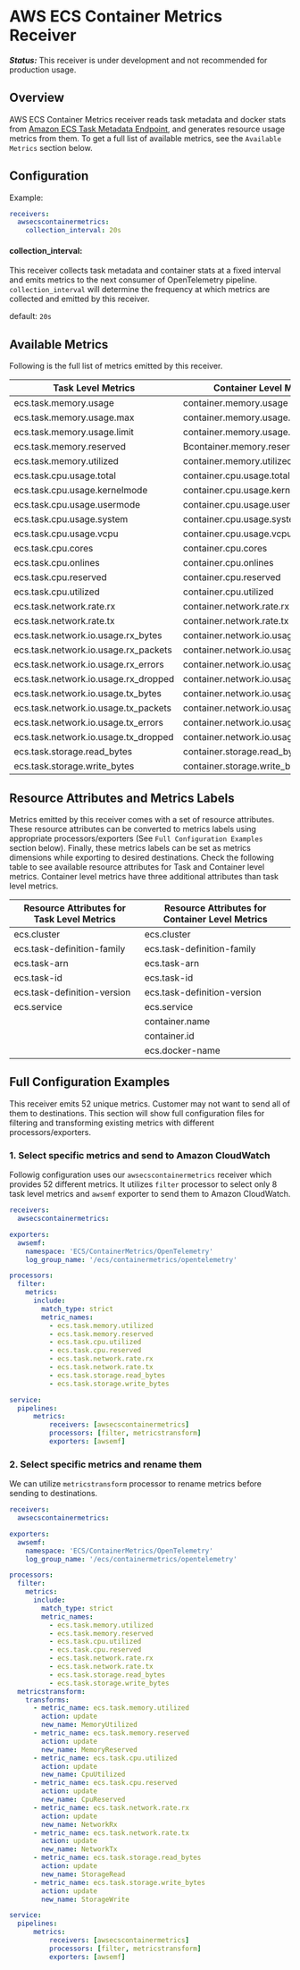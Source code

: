 # AWS ECS Container Metrics Receiver

***Status:***
This receiver is under development and not recommended for production usage.

## Overview

AWS ECS Container Metrics receiver reads task metadata and docker stats from [Amazon ECS Task Metadata Endpoint](https://docs.aws.amazon.com/AmazonECS/latest/developerguide/task-metadata-endpoint.html), and generates resource usage metrics from them. To get a full list of available metrics, see the `Available Metrics` section below.


## Configuration

Example:

```yaml
receivers:
  awsecscontainermetrics:
    collection_interval: 20s
```

#### collection_interval:

This receiver collects task metadata and container stats at a fixed interval and emits metrics to the next consumer of OpenTelemetry pipeline. `collection_interval` will determine the frequency at which metrics are collected and emitted by this receiver.

default: `20s`


## Available Metrics
Following is the full list of metrics emitted by this receiver.

Task Level Metrics | Container Level Metrics | Unit 
------------ | ------------- | --------------------
ecs.task.memory.usage | container.memory.usage | Bytes
ecs.task.memory.usage.max | container.memory.usage.max | Bytes
ecs.task.memory.usage.limit | container.memory.usage.limit | Bytes
ecs.task.memory.reserved | Bcontainer.memory.reserved | Megabytes
ecs.task.memory.utilized | container.memory.utilized | Megabytes
ecs.task.cpu.usage.total | container.cpu.usage.total | Nanoseconds
ecs.task.cpu.usage.kernelmode | container.cpu.usage.kernelmode | Nanoseconds
ecs.task.cpu.usage.usermode | container.cpu.usage.usermode | Nanoseconds
ecs.task.cpu.usage.system | container.cpu.usage.system | Nanoseconds
ecs.task.cpu.usage.vcpu | container.cpu.usage.vcpu | vCPU
ecs.task.cpu.cores | container.cpu.cores | Count
ecs.task.cpu.onlines | container.cpu.onlines | Count
ecs.task.cpu.reserved | container.cpu.reserved | vCPU
ecs.task.cpu.utilized | container.cpu.utilized | Percent
ecs.task.network.rate.rx	| container.network.rate.rx	| Bytes/Second
ecs.task.network.rate.tx	| container.network.rate.tx	| Bytes/Second
ecs.task.network.io.usage.rx_bytes	| container.network.io.usage.rx_bytes	| Bytes
ecs.task.network.io.usage.rx_packets	| container.network.io.usage.rx_packets	| Count
ecs.task.network.io.usage.rx_errors |	container.network.io.usage.rx_errors	| Count
ecs.task.network.io.usage.rx_dropped |	container.network.io.usage.rx_dropped	| Count
ecs.task.network.io.usage.tx_bytes | container.network.io.usage.tx_bytes	| Bytes
ecs.task.network.io.usage.tx_packets	| container.network.io.usage.tx_packets	| Count
ecs.task.network.io.usage.tx_errors	| container.network.io.usage.tx_errors	| Count
ecs.task.network.io.usage.tx_dropped	| container.network.io.usage.tx_dropped	| Count
ecs.task.storage.read_bytes | container.storage.read_bytes| Bytes
ecs.task.storage.write_bytes | container.storage.write_bytes | Bytes


## Resource Attributes and Metrics Labels
Metrics emitted by this receiver comes with a set of resource attributes. These resource attributes can be converted to metrics labels using appropriate processors/exporters (See `Full Configuration Examples` section below). Finally, these metrics labels can be set as metrics dimensions while exporting to desired destinations. Check the following table to see available resource attributes for Task and Container level metrics. Container level metrics have three additional attributes than task level metrics.

Resource Attributes for Task Level Metrics | Resource Attributes for Container Level Metrics
------------ | -------------
ecs.cluster | ecs.cluster
ecs.task-definition-family | ecs.task-definition-family
ecs.task-arn | ecs.task-arn
ecs.task-id | ecs.task-id
ecs.task-definition-version | ecs.task-definition-version
ecs.service | ecs.service
&nbsp; | container.name
&nbsp; | container.id
&nbsp; | ecs.docker-name 

## Full Configuration Examples
This receiver emits 52 unique metrics. Customer may not want to send all of them to destinations. This section will show full configuration files for filtering and transforming existing metrics with different processors/exporters. 

### 1. Select specific metrics and send to Amazon CloudWatch
Followig configuration uses our `awsecscontainermetrics` receiver which provides 52 different metrics. It utilizes `filter` processor to select only 8 task level metrics and `awsemf` exporter to send them to Amazon CloudWatch. 

```yaml
receivers:
  awsecscontainermetrics:

exporters:
  awsemf:
    namespace: 'ECS/ContainerMetrics/OpenTelemetry'
    log_group_name: '/ecs/containermetrics/opentelemetry'

processors:
  filter:
    metrics:
      include:
        match_type: strict
        metric_names:
          - ecs.task.memory.utilized
          - ecs.task.memory.reserved
          - ecs.task.cpu.utilized
          - ecs.task.cpu.reserved
          - ecs.task.network.rate.rx
          - ecs.task.network.rate.tx
          - ecs.task.storage.read_bytes
          - ecs.task.storage.write_bytes

service:
  pipelines:
      metrics:
          receivers: [awsecscontainermetrics]
          processors: [filter, metricstransform]
          exporters: [awsemf]
```


### 2. Select specific metrics and rename them

We can utilize `metricstransform` processor to rename metrics before sending to destinations.

```yaml
receivers:
  awsecscontainermetrics:

exporters:
  awsemf:
    namespace: 'ECS/ContainerMetrics/OpenTelemetry'
    log_group_name: '/ecs/containermetrics/opentelemetry'

processors:
  filter:
    metrics:
      include:
        match_type: strict
        metric_names:
          - ecs.task.memory.utilized
          - ecs.task.memory.reserved
          - ecs.task.cpu.utilized
          - ecs.task.cpu.reserved
          - ecs.task.network.rate.rx
          - ecs.task.network.rate.tx
          - ecs.task.storage.read_bytes
          - ecs.task.storage.write_bytes
  metricstransform:
    transforms:
      - metric_name: ecs.task.memory.utilized
        action: update
        new_name: MemoryUtilized
      - metric_name: ecs.task.memory.reserved
        action: update
        new_name: MemoryReserved
      - metric_name: ecs.task.cpu.utilized
        action: update
        new_name: CpuUtilized
      - metric_name: ecs.task.cpu.reserved
        action: update
        new_name: CpuReserved
      - metric_name: ecs.task.network.rate.rx
        action: update
        new_name: NetworkRx
      - metric_name: ecs.task.network.rate.tx
        action: update
        new_name: NetworkTx
      - metric_name: ecs.task.storage.read_bytes
        action: update
        new_name: StorageRead
      - metric_name: ecs.task.storage.write_bytes
        action: update
        new_name: StorageWrite

service:
  pipelines:
      metrics:
          receivers: [awsecscontainermetrics]
          processors: [filter, metricstransform]
          exporters: [awsemf]
```